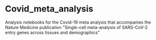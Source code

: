 # Covid_meta_analysis
Analysis notebooks for the Covid-19 meta analysis that accompanies the Nature Medicine publication "Single-cell meta-analysis of SARS-CoV-2 entry genes across tissues and demographics"
